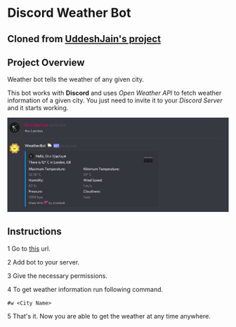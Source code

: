 # Discord Weather Bot

## Cloned from [UddeshJain's project](https://github.com/UddeshJain/Discord-Weather-Bot)

## Project Overview
Weather bot tells the weather of any given city.

This bot works with **Discord** and uses *Open Weather API*  to fetch weather information of a given city. You just need to invite it to your *Discord Server* and it starts working.

<p>
    <img src='./images/image1.png' />
</p>

## Instructions

1 Go to [this](https://discordapp.com/oauth2/authorize?&client_id=560817962291036161&scope=bot&permissions=8) url.

2 Add bot to your server.

3 Give the necessary permissions.

4 To get weather information run following command.

```
#w <City Name>
```

5 That's it. Now you are able to get the weather at any time anywhere.

